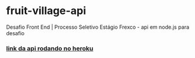 # fruit-village-api
   Desafio Front End | Processo Seletivo Estágio Frexco - api em node.js para desafio
   
   ### [link da api rodando no heroku](https://fruit-village-api.herokuapp.com/fruits)
